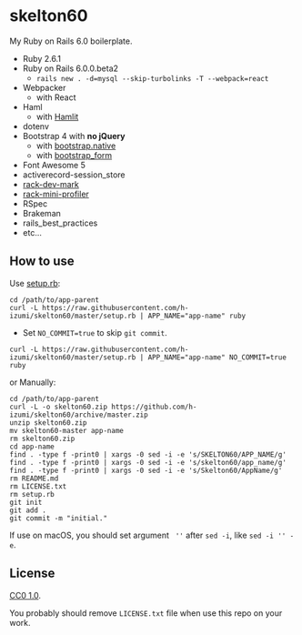 # skelton60

My Ruby on Rails 6.0 boilerplate.

* Ruby 2.6.1
* Ruby on Rails 6.0.0.beta2
  * `rails new . -d=mysql --skip-turbolinks -T --webpack=react`
* Webpacker
  * with React
* Haml
  * with [Hamlit](https://github.com/k0kubun/hamlit)
* dotenv
* Bootstrap 4 with **no jQuery**
  * with [bootstrap.native](https://thednp.github.io/bootstrap.native/)
  * with [bootstrap_form](https://github.com/bootstrap-ruby/bootstrap_form)
* Font Awesome 5
* activerecord-session_store
* [rack-dev-mark](https://github.com/dtaniwaki/rack-dev-mark)
* [rack-mini-profiler](https://github.com/MiniProfiler/rack-mini-profiler)
* RSpec
* Brakeman
* rails_best_practices
* etc...

## How to use

Use [setup.rb](https://raw.githubusercontent.com/h-izumi/skelton60/master/setup.rb):

```shell
cd /path/to/app-parent
curl -L https://raw.githubusercontent.com/h-izumi/skelton60/master/setup.rb | APP_NAME="app-name" ruby
```

* Set `NO_COMMIT=true` to skip `git commit`.

```shell
curl -L https://raw.githubusercontent.com/h-izumi/skelton60/master/setup.rb | APP_NAME="app-name" NO_COMMIT=true ruby
```

or Manually:

```shell
cd /path/to/app-parent
curl -L -o skelton60.zip https://github.com/h-izumi/skelton60/archive/master.zip
unzip skelton60.zip
mv skelton60-master app-name
rm skelton60.zip
cd app-name
find . -type f -print0 | xargs -0 sed -i -e 's/SKELTON60/APP_NAME/g'
find . -type f -print0 | xargs -0 sed -i -e 's/skelton60/app_name/g'
find . -type f -print0 | xargs -0 sed -i -e 's/Skelton60/AppName/g'
rm README.md
rm LICENSE.txt
rm setup.rb
git init
git add .
git commit -m "initial."
```

If use on macOS, you should set argument ` ''` after `sed -i`, like `sed -i '' -e`.

## License

[CC0 1.0](https://creativecommons.org/publicdomain/zero/1.0/deed).

You probably should remove `LICENSE.txt` file when use this repo on your work.

